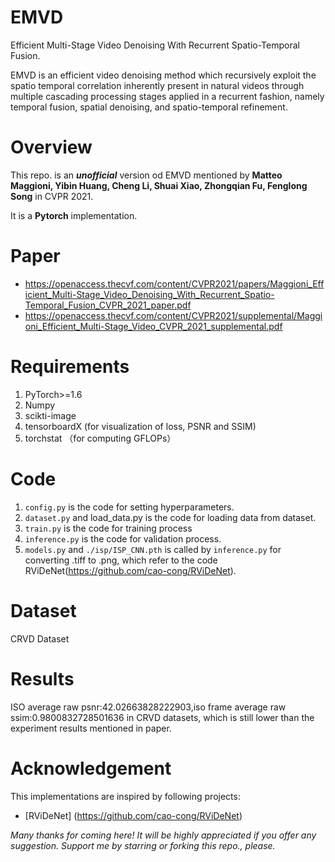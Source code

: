 # EMVD
Efficient Multi-Stage Video Denoising With Recurrent Spatio-Temporal Fusion.

EMVD is an efficient video denoising method which recursively exploit the spatio temporal correlation inherently present in natural videos through multiple cascading processing stages applied in a recurrent fashion, namely temporal fusion, spatial denoising, and spatio-temporal refinement.

# Overview
This repo. is an ***unofficial*** version od EMVD mentioned by **Matteo Maggioni, Yibin Huang, Cheng Li, Shuai Xiao, Zhongqian Fu, Fenglong Song** in CVPR 2021.

It is a **Pytorch** implementation.

# Paper
- https://openaccess.thecvf.com/content/CVPR2021/papers/Maggioni_Efficient_Multi-Stage_Video_Denoising_With_Recurrent_Spatio-Temporal_Fusion_CVPR_2021_paper.pdf
- https://openaccess.thecvf.com/content/CVPR2021/supplemental/Maggioni_Efficient_Multi-Stage_Video_CVPR_2021_supplemental.pdf

# Requirements
1. PyTorch>=1.6
2. Numpy
3. scikti-image
4. tensorboardX (for visualization of loss, PSNR and SSIM)
5. torchstat （for computing GFLOPs）

# Code
1. `config.py` is the code for setting hyperparameters.
2. `dataset.py` and load_data.py is the code for loading data from dataset.
3. `train.py` is the code for training process
4. `inference.py` is the code for validation process.
5. `models.py` and `./isp/ISP_CNN.pth` is called by `inference.py` for converting .tiff to .png, which refer to the code RViDeNet(https://github.com/cao-cong/RViDeNet).

# Dataset
CRVD Dataset

# Results
ISO average raw psnr:42.02663828222903,iso frame average raw ssim:0.9800832728501636 in CRVD datasets, which is still lower than the experiment results mentioned in paper. 

# Acknowledgement
This implementations are inspired by following projects:
- [RViDeNet]  (https://github.com/cao-cong/RViDeNet)
 
*Many thanks for coming here! It will be highly appreciated if you offer any suggestion.
Support me by starring or forking this repo., please.*
